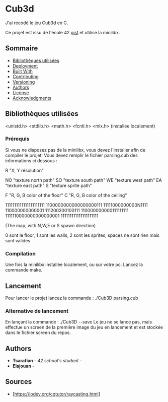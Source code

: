 # Cub3d

J'ai recodé le jeu Cub3d en C.

Ce projet est issu de l'école 42
[gist](https://gist.github.com/PurpleBooth/109311bb0361f32d87a2) et utilise la minilibx.

## Sommaire

  - [Bibliothèques utilisées](#bibliothèqes-utilisées)
  - [Deployment](#deployment)
  - [Built With](#built-with)
  - [Contributing](#contributing)
  - [Versioning](#versioning)
  - [Authors](#authors)
  - [License](#license)
  - [Acknowledgments](#acknowledgments)

## Bibliothèques utilisées

<unistd.h>
<stdlib.h>
<math.h>
<fcntl.h>
<mlx.h> (installée localement)

### Prérequis

Si vous ne disposez pas de la minilibx, vous devez l'installer afin de compiler le projet.
Vous devez remplir le fichier parsing.cub des informations ci dessous :

R     "X, Y résolution" 

NO   "texture north path"
SO   "texture south path"
WE   "texture west path"
EA   "texture east path"
S    "texture sprite path"

F    "R, G, B color of the floor"
C    "R, G, B color of the ceiling"

1111111111111111111111
1100000000000000000111
11111000000000N1111
110000000000001
111200200100111
110000000000111111111
1111110000000000000001
111111111111111111111

(The map, with N,W,E or S spawn direction)

0      sont le floor,
1      sont les walls,
2      sont les sprites,
spaces ne sont rien mais sont valides

### Compilation

Une fois la minilibx installée localement, ou sur votre pc.
Lancez la commande make.

## Lancement

Pour lancer le projet lancez la commande : ./Cub3D parsing.cub

### Alternative de lancement

En lançant la commande : ./Cub3D --save
Le jeu ne se lance pas, mais effectue un screen de la première image du jeu en lancement et est stockée dans le fichier screen du repos.

## Authors

  - **Tsarafian** - *42 school's student* -
  - **Elajouan** -

## Sources

- [https://lodev.org/cgtutor/raycasting.html]

